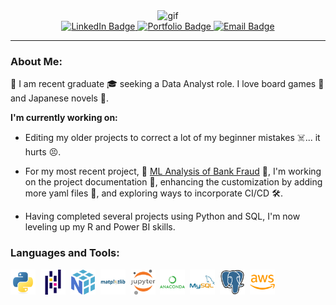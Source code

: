 <div id="header" align="center">
    <img src="https://media3.giphy.com/media/v1.Y2lkPTc5MGI3NjExeTRvMmJ2bzc0eDNzZ3gyMTQza3AyZ3I3N2loeDZjNnV6cm5majR1ZyZlcD12MV9pbnRlcm5hbF9naWZfYnlfaWQmY3Q9Zw/l46Cy1rHbQ92uuLXa/giphy.gif" width="200" alt="gif"/>
    <div id="badges">
        <a href="https://www.linkedin.com/in/leslie-hanson-b8303a231">
            <img src="https://img.shields.io/badge/LinkedIn-blue?style=for-the-badge&logo=linkedin&logoColor=white" alt="LinkedIn Badge"/>
        </a>
        <a href="https://lesliehanson.dev/">
            <img src="https://img.shields.io/badge/Portfolio-slateblue?logo=linkedin&logoColor=white&style=for-the-badge" alt="Portfolio Badge"/>
        </a>
        <a href="mailto:lesliemhanson@gmail.com">
            <img src="https://img.shields.io/badge/email-mediumaquamarine?logo=gmail&logoColor=white&style=for-the-badge" alt="Email Badge"/>
        </a>
    </div>
</div>

<div id="about me">

---

### About Me:

:wave: I am recent graduate :mortar_board: seeking a Data Analyst role. I love board games :game_die: and Japanese novels :japanese_castle:.

<b> I'm currently working on: </b>

- Editing my older projects to correct a lot of my beginner mistakes :skull_and_crossbones:... it hurts :persevere:. 

- For my most recent project, :money_with_wings: [ML Analysis of Bank Fraud](https://github.com/LMHan122/Machine_Learning_Analysis_of_Bank_Fraud) :money_with_wings:, I'm working on the project documentation :scroll:, 
enhancing the customization by adding more yaml files :pencil:, and exploring ways to incorporate CI/CD :hammer_and_wrench:. 

- Having completed several projects using Python and SQL, I'm now leveling up my R and Power BI skills.
</div>

<div id="languages">

### Languages and Tools:
<img src="https://github.com/devicons/devicon/blob/master/icons/python/python-original.svg" title="python" alt="python" height="40" width="40">&nbsp;
<img src="https://github.com/devicons/devicon/blob/master/icons/pandas/pandas-original.svg" title="pandas" alt="pandas" height="40" width="40">&nbsp;
<img src="https://github.com/devicons/devicon/blob/master/icons/numpy/numpy-original.svg" title="numpy" alt="numpy" height="40" width="40">&nbsp;
<img src="https://github.com/devicons/devicon/blob/master/icons/matplotlib/matplotlib-original-wordmark.svg" title="matplotlib" alt="matplotlib" height="40" width="40">&nbsp;
<img src="https://github.com/devicons/devicon/blob/master/icons/jupyter/jupyter-original-wordmark.svg" title="Jupyter" alt="Jupyter" width="40" height="40"/>&nbsp;
<img src="https://github.com/devicons/devicon/blob/master/icons/anaconda/anaconda-original-wordmark.svg" title="Anaconda" alt="Anaconda" width="40" height="40"/>&nbsp;
<img src="https://github.com/devicons/devicon/blob/master/icons/mysql/mysql-original-wordmark.svg" title="mysql" alt="mysql" width="40" height="40"/>&nbsp;
<img src="https://github.com/devicons/devicon/blob/master/icons/postgresql/postgresql-original.svg" title='postgres' alt='postgres' width="40" height="40"/>&nbsp;
<img src="https://github.com/devicons/devicon/blob/master/icons/amazonwebservices/amazonwebservices-plain-wordmark.svg" title="AWS"  alt="AWS" width="40" height="40"/>&nbsp;

</div>










<!--
**LMHan122/LMHan122** is a ✨ _special_ ✨ repository because its `README.md` (this file) appears on your GitHub profile.

Here are some ideas to get you started:

- 🔭 I’m currently working on ...
- 🌱 I’m currently learning ...
- 👯 I’m looking to collaborate on ...
- 🤔 I’m looking for help with ...
- 💬 Ask me about ...
- 📫 How to reach me: ...
- 😄 Pronouns: ...
- ⚡ Fun fact: ...
-->
